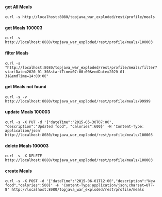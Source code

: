 #### get All Meals
`curl -s http://localhost:8080/topjava_war_exploded/rest/profile/meals`

#### get Meals 100003
`curl -s http://localhost:8080/topjava_war_exploded/rest/profile/meals/100003`

#### filter Meals
`curl -s "http://localhost:8080/topjava_war_exploded/rest/profile/meals/filter?startDate=2020-01-30&startTime=07:00:00&endDate=2020-01-31&endTime=14:00:00"`

#### get Meals not found
`curl -s -v http://localhost:8080/topjava_war_exploded/rest/profile/meals/99999`

#### update Meals 100003
`curl -s -X PUT -d '{"dateTime":"2015-05-30T07:00", "description":"Updated food", "calories":600}' -H 'Content-Type: application/json' http://localhost:8080/topjava_war_exploded/rest/profile/meals/100003`

#### delete Meals 100003
`curl -s -X DELETE http://localhost:8080/topjava_war_exploded/rest/profile/meals/100003`

#### create Meals
`curl -s -X POST -d '{"dateTime":"2015-06-01T12:00","description":"New food","calories":500}' -H 'Content-Type:application/json;charset=UTF-8' http://localhost:8080/topjava_war_exploded/rest/profile/meals`


